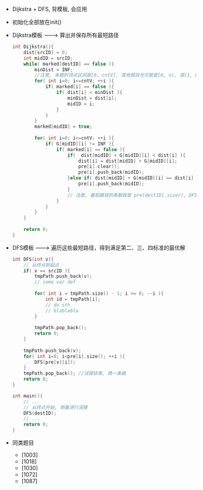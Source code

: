 *   Dijkstra + DFS, 背模板, 会应用

*	初始化全部放在init()

*	Dijkstra模板 ---> 算出并保存所有最短路径

	```cpp
	int Dijkstra(){
		dist[srcID] = 0;
		int midID = srcID;
		while( marked[destID] == false ){
			minDist = INF;
			//注意, 本题的顶点区间是[0, cntV], 其他题目也可能是[0, n), 或(1, n]
			for( int i=0; i<=cntV; ++i ){
				if( marked[i] == false ){
					if( dist[i] < minDist ){
						minDist = dist[i];
						midID = i;
					}
				}
			}
			marked[midID] = true;
			
			for( int i=0; i<=cntV; ++i ){
				if( G[midID][i] != INF ){
					if( marked[i] == false ){
						if(  dist[midID] + G[midID][i] < dist[i] ){
							dist[i] = dist[midID] + G[midID][i];
							pre[i].clear();
							pre[i].push_back(midID);
						}else if( dist[midID] + G[midID][i] == dist[i] ){
							pre[i].push_back(midID);
						}
						// 注意, 最短路径的条数就是 pre[destID].size(), DFS中会用到
					}
				}
			}
		}
		
		return 0;
	}
	
	```

*	DFS模板 ---> 遍历这些最短路径，得到满足第二、三、四标准的最优解

	```cpp
	int DFS(int v){
		// 从终点到起点
		if( v == srcID ){
			tmpPath.push_back(v);
			// some var def
			
			for( int i = tmpPath.size() - 1; i >= 0; --i ){
				int id = tmpPath[i];
				// do sth
				// blablabla
			}
			
			tmpPath.pop_back();
			return 0;
		}
		
		tmpPath.push_back(v);
		for( int i=0; i<pre[i].size(); ++i ){
			DFS(pre[v][i]);
		}
		tmpPath.pop_back();	//试探结束, 换一条路
		return 0;
	}
	
	int main(){
		// ...
		// 从终点开始, 倒着进行深搜
		DFS(destID);	
		// ...
		return 0;
	}
	```

*   同类题目
    
    *   [1003]
    *   [1018]
    *   [1030]    
    *   [1072]
    *   [1087]

